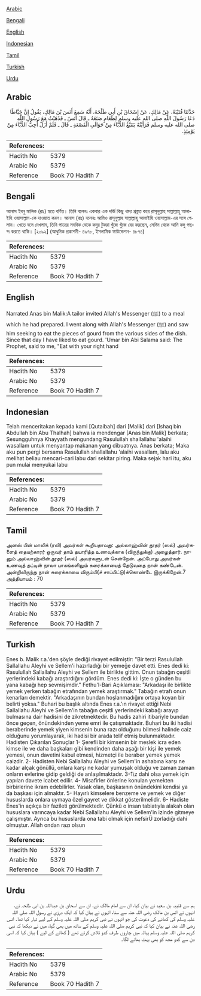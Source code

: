 [Arabic](#arabic)

[Bengali](#bengali)

[English](#english)

[Indonesian](#indonesian)

[Tamil](#tamil)

[Turkish](#turkish)

[Urdu](#urdu)

## Arabic


<div dir="rtl" lang="ar" style={{fontSize:'larger',backgroundColor:'#f8f9fa',padding:20}}>
حَدَّثَنَا قُتَيْبَةُ، عَنْ مَالِكٍ، عَنْ إِسْحَاقَ بْنِ أَبِي طَلْحَةَ، أَنَّهُ سَمِعَ أَنَسَ بْنَ مَالِكٍ، يَقُولُ إِنَّ خَيَّاطًا دَعَا رَسُولَ اللَّهِ صلى الله عليه وسلم لِطَعَامٍ صَنَعَهُ ـ قَالَ أَنَسٌ ـ فَذَهَبْتُ مَعَ رَسُولِ اللَّهِ صلى الله عليه وسلم فَرَأَيْتُهُ يَتَتَبَّعُ الدُّبَّاءَ مِنْ حَوَالَىِ الْقَصْعَةِ ـ قَالَ ـ فَلَمْ أَزَلْ أُحِبُّ الدُّبَّاءَ مِنْ يَوْمِئِذٍ‏.‏
</div>
<div style={{backgroundColor:'#f8f9fa',padding:20, marginBottom: 10}}><table> <thead> <tr> <th>References:</th> <th></th> </tr> </thead> <tbody><tr><td>Hadith No</td><td>5379</td></tr><tr><td>Arabic No</td><td>5379</td></tr><tr><td>Reference</td><td>Book 70 Hadith 7</td></tr></tbody></table></div>

## Bengali


<div dir="ltr" lang="bn" style={{fontSize:'larger',backgroundColor:'#f8f9fa',padding:20}}>
আনাস ইবনু মালিক (রাঃ) হতে বর্ণিত। তিনি বলেনঃ একবার এক দর্জি কিছু খাদ্য প্রস্তুত করে রাসূলুল্লাহ সাল্লাল্লাহু আলাইহি ওয়াসাল্লাম-কে দাওয়াত করল। আনাস (রাঃ) বলেনঃ আমিও রাসূলুল্লাহ সাল্লাল্লাহু আলাইহি ওয়াসাল্লাম-এর সঙ্গে গেলাম। খেতে বসে দেখলাম, তিনি পাত্রের সবদিক থেকে কদুর টুকরা খুঁজে খুঁজে বের করছেন, সেদিন থেকে আমি কদু পছন্দ করতে থাকি। [২০৯২] (আধুনিক প্রকাশনী- ৪৯৭৮, ইসলামিক ফাউন্ডেশন- ৪৮৭৪)
</div>
<div style={{backgroundColor:'#f8f9fa',padding:20, marginBottom: 10}}><table> <thead> <tr> <th>References:</th> <th></th> </tr> </thead> <tbody><tr><td>Hadith No</td><td>5379</td></tr><tr><td>Arabic No</td><td>5379</td></tr><tr><td>Reference</td><td>Book 70 Hadith 7</td></tr></tbody></table></div>

## English


<div dir="ltr" lang="en" style={{fontSize:'larger',backgroundColor:'#f8f9fa',padding:20}}>
Narrated Anas bin Malik:A tailor invited Allah's Messenger (ﷺ) to a meal which he had prepared. I went along with Allah's Messenger (ﷺ) and saw him seeking to eat the pieces of gourd from the various sides of the dish. Since that day I have liked to eat gourd. 'Umar bin Abi Salama said: The Prophet, said to me, "Eat with your right hand
</div>
<div style={{backgroundColor:'#f8f9fa',padding:20, marginBottom: 10}}><table> <thead> <tr> <th>References:</th> <th></th> </tr> </thead> <tbody><tr><td>Hadith No</td><td>5379</td></tr><tr><td>Arabic No</td><td>5379</td></tr><tr><td>Reference</td><td>Book 70 Hadith 7</td></tr></tbody></table></div>

## Indonesian


<div dir="ltr" lang="id" style={{fontSize:'larger',backgroundColor:'#f8f9fa',padding:20}}>
Telah menceritakan kepada kami [Qutaibah] dari [Malik] dari [Ishaq bin Abdullah bin Abu Thalhah] bahwa ia mendengar [Anas bin Malik] berkata; Sesungguhnya Khayyath mengundang Rasulullah shallallahu 'alaihi wasallam untuk menyantap makanan yang dibuatnya. Anas berkata; Maka aku pun pergi bersama Rasulullah shallallahu 'alaihi wasallam, lalu aku melihat beliau mencari-cari labu dari sekitar piring. Maka sejak hari itu, aku pun mulai menyukai labu
</div>
<div style={{backgroundColor:'#f8f9fa',padding:20, marginBottom: 10}}><table> <thead> <tr> <th>References:</th> <th></th> </tr> </thead> <tbody><tr><td>Hadith No</td><td>5379</td></tr><tr><td>Arabic No</td><td>5379</td></tr><tr><td>Reference</td><td>Book 70 Hadith 7</td></tr></tbody></table></div>

## Tamil


<div dir="ltr" lang="ta" style={{fontSize:'larger',backgroundColor:'#f8f9fa',padding:20}}>
அனஸ் பின் மாலிக் (ரலி) அவர்கள் கூறியதாவது: அல்லாஹ்வின் தூதர் (ஸல்) அவர்களைத் தையற்காரர் ஒருவர் தாம் தயாரித்த உணவுக்காக (விருந்துக்கு) அழைத்தார். நானும் அல்லாஹ்வின் தூதர் (ஸல்) அவர்களுடன் சென்றேன். அப்போது அவர்கள் உணவுத் தட்டின் நாலா பாகங்களிலும் சுரைக்காயைத் தேடுவதை நான் கண்டேன். அன்றிலிருந்து நான் சுரைக்காயை விரும்பி(ச் சாப்பிட்டு)க்கொண்டே இருக்கிறேன்.7 அத்தியாயம் : 70
</div>
<div style={{backgroundColor:'#f8f9fa',padding:20, marginBottom: 10}}><table> <thead> <tr> <th>References:</th> <th></th> </tr> </thead> <tbody><tr><td>Hadith No</td><td>5379</td></tr><tr><td>Arabic No</td><td>5379</td></tr><tr><td>Reference</td><td>Book 70 Hadith 7</td></tr></tbody></table></div>

## Turkish


<div dir="ltr" lang="tr" style={{fontSize:'larger',backgroundColor:'#f8f9fa',padding:20}}>
Enes b. Malik r.a.'den şöyle dediği rivayet edilmiştir: "Bir terzi Rasulullah Sallallahu Aleyhi ve Sellem'i hazırladığı bir yemeğe davet etti. Enes dedi ki: Rasulullah Sallallahu Aleyhi ve Sellem ile birlikte gittim. Onun tabağın çeşitli yerlerindeki kabağı araştırdığını gördüm. Enes dedi ki: İşte o günden bu yana kabağı hep sevmişimdir." Fethu'l-Bari Açıklaması: "Arkadaşı ile birlikte yemek yerken tabağın etrafından yemek araştırmak." Tabağın etrafı onun kenarları demektir. "Arkadaşının bundan hoşlanmadığını ortaya koyan bir belirti yoksa." Buhari bu başlık altında Enes r.a.'ın rivayet ettiği Nebi Sallallahu Aleyhi ve Sellem'in tabağın çeşitli yerlerindeki kabağı arayıp bulmasına dair hadisini de zikretmektedir. Bu hadis zahiri itibariyle bundan önce geçen, önündekinden yeme emri ile çatışmaktadır. Buhari bu iki hadisi beraberinde yemek yiyen kimsenin buna razı olduğunu bilmesi halinde caiz olduğunu yorumlayarak, iki hadisi bir arada telif etmiş bulunmaktadır. Hadisten Çıkarılan Sonuçlar 1- Şerefli bir kimsenin bir meslek icra eden kimse ile ve daha başkaları gibi kendinden daha aşağı bir kişi ile yemek yemesi, onun davetini kabul etmesi, hizmetçi ile beraber yemek yemek caizdir. 2- Hadisten Nebi Sallallahu Aleyhi ve Sellem'in ashabına karşı ne kadar alçak gönüllü, onlara karşı ne kadar yumuşak olduğu ve zaman zaman onların evlerine gidip geldiği de anlaşılmaktadır. 3-1\z dahi olsa yemek için yapılan davete icabet edilir. 4- Misafirler önlerine konulan yemekten birbirlerine ikram edebilirler. Yasak olan, başkasının önündekini kendisi ya da başkası için almaktır. 5- Hayırlı kimselere benzeme ve yemek ve diğer hususlarda onlara uymaya özel gayret ve dikkat gösterilmelidir. 6- Hadiste Enes'in açıkça bir fazileti görülmektedir. Çünkü o insan tabiatıyla alakah olan hususlara varıncaya kadar Nebi Sallallahu Aleyhi ve Sellem'in izinde gitmeye çalışmıştır. Ayrıca bu hususlarda ona tabi olmak için nefsirÜ zorladığı dahi olmuştur. Allah ondan razı olsun
</div>
<div style={{backgroundColor:'#f8f9fa',padding:20, marginBottom: 10}}><table> <thead> <tr> <th>References:</th> <th></th> </tr> </thead> <tbody><tr><td>Hadith No</td><td>5379</td></tr><tr><td>Arabic No</td><td>5379</td></tr><tr><td>Reference</td><td>Book 70 Hadith 7</td></tr></tbody></table></div>

## Urdu


<div dir="rtl" lang="ur" style={{fontSize:'larger',backgroundColor:'#f8f9fa',padding:20}}>
ہم سے قتیبہ بن سعید نے بیان کیا، ان سے امام مالک نے، ان سے اسحاق بن عبداللہ بن ابی طلحہ نے، انہوں نے انس بن مالک رضی اللہ عنہ سے سنا، انہوں نے بیان کیا کہ ایک درزی نے رسول اللہ صلی اللہ علیہ وسلم کی کھانے کی دعوت کی جو انہوں نے نبی کریم صلی اللہ علیہ وسلم کے لیے تیار کیا تھا۔ انس رضی اللہ عنہ نے بیان کیا کہ نبی کریم صلی اللہ علیہ وسلم کے ساتھ میں بھی گیا، میں نے دیکھا کہ نبی کریم صلی اللہ علیہ وسلم پیالہ میں چاروں طرف کدو تلاش کرتے تھے ( کھانے کے لیے ) بیان کیا کہ اسی دن سے کدو مجھ کو بھی بہت بھانے لگا۔
</div>
<div style={{backgroundColor:'#f8f9fa',padding:20, marginBottom: 10}}><table> <thead> <tr> <th>References:</th> <th></th> </tr> </thead> <tbody><tr><td>Hadith No</td><td>5379</td></tr><tr><td>Arabic No</td><td>5379</td></tr><tr><td>Reference</td><td>Book 70 Hadith 7</td></tr></tbody></table></div>
